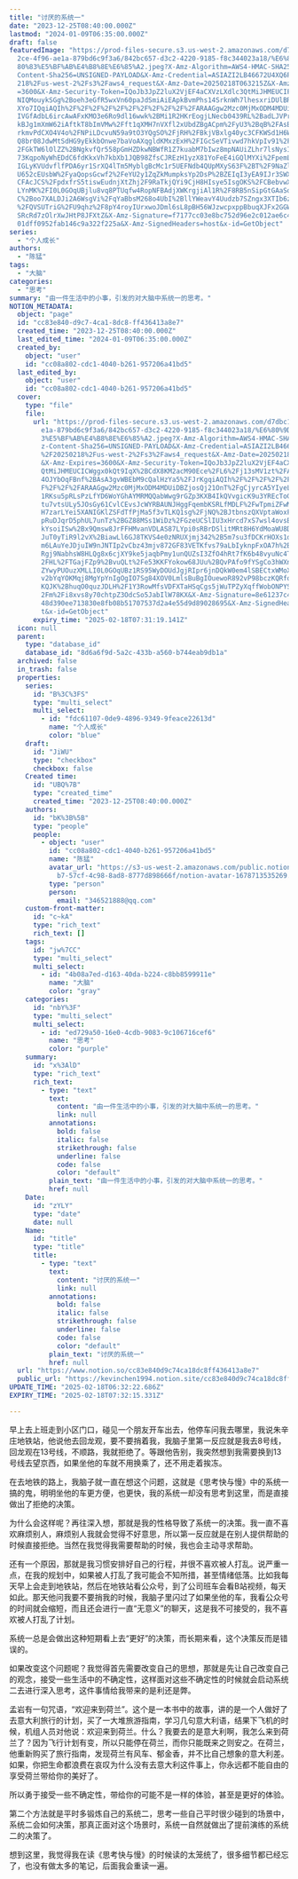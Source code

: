 ```yaml
---
title: "讨厌的系统一"
date: "2023-12-25T08:40:00.000Z"
lastmod: "2024-01-09T06:35:00.000Z"
draft: false
featuredImage: "https://prod-files-secure.s3.us-west-2.amazonaws.com/d7dbc101-8\
  2ce-4f96-ae1a-879bd6c9f3a6/842bc657-d3c2-4220-9185-f8c344023a18/%E6%80%9D%E8%\
  80%83%E5%BF%AB%E4%B8%8E%E6%85%A2.jpeg?X-Amz-Algorithm=AWS4-HMAC-SHA256&X-Amz-\
  Content-Sha256=UNSIGNED-PAYLOAD&X-Amz-Credential=ASIAZI2LB46672U4XQ6P%2F20250\
  218%2Fus-west-2%2Fs3%2Faws4_request&X-Amz-Date=20250218T063215Z&X-Amz-Expires\
  =3600&X-Amz-Security-Token=IQoJb3JpZ2luX2VjEF4aCXVzLXdlc3QtMiJHMEUCIFhWCwJbeu\
  NIQMouykSGg%2Boeh3eGfR5wxVn60paJdSmiAiEApkBvmPhs14SrknWh7lhesxriDUlBRNreCD7sW\
  XYo7IQqiAQIh%2F%2F%2F%2F%2F%2F%2F%2F%2F%2F%2FARAAGgw2Mzc0MjMxODM4MDUiDHMaOJUz\
  IVGfAdbL6ircAwAFxKMO3e6Ro9dl16wwk%2BMi1R2HKrEogjLNecb0439RL%2BadLJVPrVVT0Znqv\
  kBJg1mXmW62iAftkT8bImVMw%2Fft1qXMH7nVXfl2xUbdZBgACpm%2FyU3%2BqB%2FAsBhlOgMkAp\
  rkmvPdCXO4V4o%2FNPiLDcvuN59a9tO3YQgSO%2FjRH%2FBkjVBxlg40yc3CFKWSd1H6WqYERh%2B\
  Q8br08JdwMtSdHG9yEkkbOnwe7baVoAXqgldKMxzExH%2FIGcSeVTivwd7hkVpIv91%2Fx9ahj1K%\
  2FGkTW6lOlZZ%2BNgkvfQr558pGmHZDkwNBWfR1Z7kuabM7bIwz8mpNAUiZLhr7lsNysIkw5LoIAt\
  73KqpoNyWhEDdC6fdKkxVh7kbXb1JQB98ZfsCJREzH1yzX81YoFeE4iGQlMYXi%2FpemLOfWtLqrS\
  IGLyKVUdvflfPDA6yr1SrXQ4lTm5MyblgBcMc1r5UEFNdb4QUpMXyS63F%2BT%2F9NaZl1oI92jxe\
  U652cEUsbW%2FyaQopsGcwf2%2FeYU2y1ZqZkMumpksYp2DsP%2BZEIqI3yEA9IJr3SWXUZ%2F%2B\
  CFAcJCS%2FpdxfrS5tiswEudnjXtZhj2F9RaTkjQYi9CjH8HIsye5IsgOKS%2FCBebvwXOkbSBiPS\
  LYnMK%2FI0L0GOqUBjlu8vq8PTUqfw4RopNFBAdjXWKrgjiAl1R%2F8RB5nSipGtGAaSq5uCgFLmu\
  C%2Boo7XALDJi2A6WsgVi%2FqYaBbsM268o4UbI%2BllYWeavY4Uudzb7SZngx3XTIb6zT%2B9C7k\
  %2FQVSUTriG%2FU9qhz%2F8pY4royIUrxwoJDml6sL8pBH56WJzwcpxppBbuqXJFx2GGWdIj9GNBX\
  SRcRd7zOlrXwJHtP8JFXtZ&X-Amz-Signature=f7177cc03e8bc752d96e2c012ae6c4b3dc7d8a\
  01dff0952fab146c9a322f225a&X-Amz-SignedHeaders=host&x-id=GetObject"
series:
  - "个人成长"
authors:
  - "陈猛"
tags:
  - "大脑"
categories:
  - "思考"
summary: "由一件生活中的小事，引发的对大脑中系统一的思考。"
NOTION_METADATA:
  object: "page"
  id: "cc83e840-d9c7-4ca1-8dc8-ff436413a8e7"
  created_time: "2023-12-25T08:40:00.000Z"
  last_edited_time: "2024-01-09T06:35:00.000Z"
  created_by:
    object: "user"
    id: "cc08a802-cdc1-4040-b261-957206a41bd5"
  last_edited_by:
    object: "user"
    id: "cc08a802-cdc1-4040-b261-957206a41bd5"
  cover:
    type: "file"
    file:
      url: "https://prod-files-secure.s3.us-west-2.amazonaws.com/d7dbc101-82ce-4f96-a\
        e1a-879bd6c9f3a6/842bc657-d3c2-4220-9185-f8c344023a18/%E6%80%9D%E8%80%8\
        3%E5%BF%AB%E4%B8%8E%E6%85%A2.jpeg?X-Amz-Algorithm=AWS4-HMAC-SHA256&X-Am\
        z-Content-Sha256=UNSIGNED-PAYLOAD&X-Amz-Credential=ASIAZI2LB466SB3KJ2QY\
        %2F20250218%2Fus-west-2%2Fs3%2Faws4_request&X-Amz-Date=20250218T063119Z\
        &X-Amz-Expires=3600&X-Amz-Security-Token=IQoJb3JpZ2luX2VjEF4aCXVzLXdlc3\
        QtMiJHMEUCICWggx0kQt9IqX%2BCdX8KM2acM90Ece%2FL6%2Fj13sMV1zt%2FAiEA8a30M\
        4OJYbOqFBnf%2BAsA3gvWBEbM9cQalHzYa5%2FJrKgqiAQIh%2F%2F%2F%2F%2F%2F%2F%2\
        F%2F%2F%2FARAAGgw2Mzc0MjMxODM4MDUiDBZjosQj21OnT%2FgCjyrcA5YIyeLD9DWZHZu\
        1RKsu5pRLsPzLfYD6WoYGhAYMRMQQabWwg9rGZp3KXB4IkQVvgicK9u3YREcToGE3H9ni88\
        tu7vtsULy5JOsGy61CvlCEvsJcWYRBAUNJHggFqembKSRLfMDLF%2FwTpmiZFwMBBgOuIJp\
        H7zarLYei5XANIGKlZSFdTfPjMa5f3vTLKQ1sg%2FjNQ%2BJtbnszQXVptaWoxFrItgxJhi\
        pRuDJqrD5phUL7unTz%2BGZ88MSs1WiDz%2FGzeUCSlIU3xHrcd7xS7wsl4ovsBznioCtGK\
        kYsoiISw%2Bx9Qmsw8JrFFHMvanVDLAS87LYpi0sRBrDSlitMRt8H6YdMoaWU8DvMxlNwlY\
        JuT0yTiR9l2vX%2BiawLl6GJ8TKVS4e0zNRUXjmj342%2B5m7su3fDCKrHOXs1dOHbDcRvp\
        m6LAuYeJDjuIW9nJNTIp2vCbz43mjv872GF83VETKfvs79aLbIyknpFxOA7h%2BUudT6X5H\
        Rgj9NabhsW8HLQg8x6cjXY9ke5jaqbPmy1unQUZsI3ZfO4hRt7fK6b48vyuNc4TFp9l70w%\
        2FHL%2FTGajFZp9%2BvuQLt%2Fe53KKFYokow68JUu%2BQvPAfo9fYSgCo3hWXnsWeax3wI\
        ZYwyPUOuzXMLLI0L0GOqUBz1RS95WyDOUdJgjRIpr6jnDQkW0em4lSBECtxWMoXhJfUNwzh\
        v2bYqYOKMqj8MgYpYnIgOgIO7Sg84XOV0LmlsBuBgIOuewoR892vP98bczKQRfoy7hkabHg\
        KQJK%2BhuqO0quzJDLH%2F1Y3RowMfsVDFXTaHSqCgs5jWuTPZyXqffWobONPYSOhTjfzs%\
        2Fm%2Fi8xvs8y70chtpZ3OdcSo5JabIlW78KX&X-Amz-Signature=8e61237c4aa7e7cf6\
        48d390ee713830e8fb08b51707537d2a4e55d9d89028695&X-Amz-SignedHeaders=hos\
        t&x-id=GetObject"
      expiry_time: "2025-02-18T07:31:19.141Z"
  icon: null
  parent:
    type: "database_id"
    database_id: "8d6a6f9d-5a2c-433b-a560-b744eab9db1a"
  archived: false
  in_trash: false
  properties:
    series:
      id: "B%3C%3FS"
      type: "multi_select"
      multi_select:
        - id: "fdc61107-0de9-4896-9349-9feace22613d"
          name: "个人成长"
          color: "blue"
    draft:
      id: "JiWU"
      type: "checkbox"
      checkbox: false
    Created time:
      id: "UBQ%7B"
      type: "created_time"
      created_time: "2023-12-25T08:40:00.000Z"
    authors:
      id: "bK%3B%5B"
      type: "people"
      people:
        - object: "user"
          id: "cc08a802-cdc1-4040-b261-957206a41bd5"
          name: "陈猛"
          avatar_url: "https://s3-us-west-2.amazonaws.com/public.notion-static.com/775523\
            b7-57cf-4c98-8ad8-8777d898666f/notion-avatar-1678713535269.png"
          type: "person"
          person:
            email: "346521888@qq.com"
    custom-front-matter:
      id: "c~kA"
      type: "rich_text"
      rich_text: []
    tags:
      id: "jw%7CC"
      type: "multi_select"
      multi_select:
        - id: "4b08a7ed-d163-40da-b224-c8bb8599911e"
          name: "大脑"
          color: "gray"
    categories:
      id: "nbY%3F"
      type: "multi_select"
      multi_select:
        - id: "ed729a50-16e0-4cdb-9083-9c106716cef6"
          name: "思考"
          color: "purple"
    summary:
      id: "x%3AlD"
      type: "rich_text"
      rich_text:
        - type: "text"
          text:
            content: "由一件生活中的小事，引发的对大脑中系统一的思考。"
            link: null
          annotations:
            bold: false
            italic: false
            strikethrough: false
            underline: false
            code: false
            color: "default"
          plain_text: "由一件生活中的小事，引发的对大脑中系统一的思考。"
          href: null
    Date:
      id: "zYLY"
      type: "date"
      date: null
    Name:
      id: "title"
      type: "title"
      title:
        - type: "text"
          text:
            content: "讨厌的系统一"
            link: null
          annotations:
            bold: false
            italic: false
            strikethrough: false
            underline: false
            code: false
            color: "default"
          plain_text: "讨厌的系统一"
          href: null
  url: "https://www.notion.so/cc83e840d9c74ca18dc8ff436413a8e7"
  public_url: "https://kevinchen1994.notion.site/cc83e840d9c74ca18dc8ff436413a8e7"
UPDATE_TIME: "2025-02-18T06:32:22.686Z"
EXPIRY_TIME: "2025-02-18T07:32:15.331Z"

---
```

<link rel="stylesheet" href="https://cdn.jsdelivr.net/npm/katex@0.16.2/dist/katex.min.css" integrity="sha384-bYdxxUwYipFNohQlHt0bjN/LCpueqWz13HufFEV1SUatKs1cm4L6fFgCi1jT643X" crossorigin="anonymous">


早上去上班走到小区门口，碰见一个朋友开车出去，他停车问我去哪里，我说朱辛庄地铁站，他说他去回龙观，要不要捎着我，我脑子里第一反应就是我去8号线，回龙观在13号线，不顺路，我就拒绝了。等跟他告别，我突然想到我需要换到13号线去望京西，如果坐他的车就不用换乘了，还不用走着挨冻。


在去地铁的路上，我脑子就一直在想这个问题，这就是《思考快与慢》中的系统一搞的鬼，明明坐他的车更方便，也更快，我的系统一却没有思考到这里，而是直接做出了拒绝的决策。


为什么会这样呢？再往深入想，那就是我的性格导致了系统一的决策。我一直不喜欢麻烦别人，麻烦别人我就会觉得不好意思，所以第一反应就是在别人提供帮助的时候直接拒绝。当然在我觉得我需要帮助的时候，我也会主动寻求帮助。


还有一个原因，那就是我习惯安排好自己的行程，并很不喜欢被人打乱。说严重一点，在我的规划中，如果被人打乱了我可能会不知所措，甚至情绪低落。比如我每天早上会走到地铁站，然后在地铁站看公众号，到了公司班车会看B站视频，每天如此。那天他问我要不要捎我的时候，我脑子里闪过了如果坐他的车，我看公众号的时间就会缩短，而且还会进行一直“无意义”的聊天，这是我不可接受的，我不喜欢被人打乱了计划。


系统一总是会做出这种短期看上去“更好”的决策，而长期来看，这个决策反而是错误的。


如果改变这个问题呢？我觉得首先需要改变自己的思想，那就是先让自己改变自己的观念，接受一些生活中的不确定性，这样面对这些不确定性的时候就会启动系统二去进行深入思考，这件事情给我带来的是利还是弊。


孟岩有一句咒语，“欢迎来到荷兰”。这个是一本书中的故事，讲的是一个人做好了去意大利旅行的计划，买了一大堆旅游指南，学习几句意大利语，结果下飞机的时候，机组人员对他说：欢迎来到荷兰。什么？我要去的是意大利啊，我怎么来到荷兰了？因为飞行计划有变，所以只能停在荷兰，而你只能既来之则安之。在荷兰，他重新购买了旅行指南，发现荷兰有风车、郁金香，并不比自己想象的意大利差。如果，你把生命都浪费在哀叹为什么没有去意大利这件事上，你永远都不能自由的享受荷兰带给你的美好了。


所以勇于接受一些不确定性，带给你的可能不是一样的体验，甚至是更好的体验。


第二个方法就是平时多锻炼自己的系统二，思考一些自己平时很少碰到的场景中，系统二会如何决策，那真正面对这个场景时，系统一自然就做出了提前演练的系统二的决策了。


想到这里，我觉得我在读《思考快与慢》的时候读的太笼统了，很多细节都已经忘了，也没有做太多的笔记，后面我会重读一遍。

